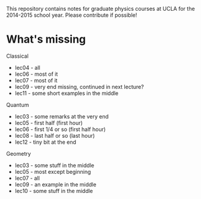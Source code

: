 This repository contains notes for graduate physics courses at UCLA for the 2014-2015 school year. Please contribute if possible!

# What's missing

Classical

- lec04 - all
- lec06 - most of it
- lec07 - most of it
- lec09 - very end missing, continued in next lecture?
- lec11 - some short examples in the middle

Quantum

- lec03 - some remarks at the very end
- lec05 - first half (first hour)
- lec06 - first 1/4 or so (first half hour)
- lec08 - last half or so (last hour)
- lec12 - tiny bit at the end

Geometry

- lec03 - some stuff in the middle
- lec05 - most except beginning
- lec07 - all
- lec09 - an example in the middle
- lec10 - some stuff in the middle
